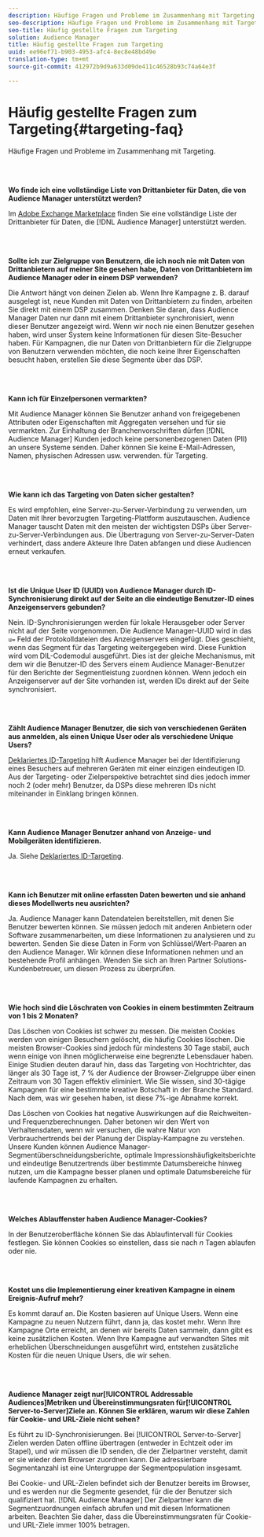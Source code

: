 ```yaml
---
description: Häufige Fragen und Probleme im Zusammenhang mit Targeting.
seo-description: Häufige Fragen und Probleme im Zusammenhang mit Targeting.
seo-title: Häufig gestellte Fragen zum Targeting
solution: Audience Manager
title: Häufig gestellte Fragen zum Targeting
uuid: ee96ef71-b903-4953-afc4-8ec8e48bd49e
translation-type: tm+mt
source-git-commit: 412972b9d9a633d09de411c46528b93c74a64e3f

---
```



# Häufig gestellte Fragen zum Targeting{#targeting-faq}

Häufige Fragen und Probleme im Zusammenhang mit Targeting.

<br> 

<!-- 

faq_targeting.xml

 -->

**Wo finde ich eine vollständige Liste von Drittanbieter für Daten, die von Audience Manager unterstützt werden?**

Im [Adobe Exchange Marketplace](https://exchange.adobe.com/experiencecloud.html) finden Sie eine vollständige Liste der Drittanbieter für Daten, die [!DNL Audience Manager] unterstützt werden.

<br> 

**Sollte ich zur Zielgruppe von Benutzern, die ich noch nie mit Daten von Drittanbietern auf meiner Site gesehen habe, Daten von Drittanbietern im Audience Manager oder in einem DSP verwenden?**

Die Antwort hängt von deinen Zielen ab. Wenn Ihre Kampagne z. B. darauf ausgelegt ist, neue Kunden mit Daten von Drittanbietern zu finden, arbeiten Sie direkt mit einem DSP zusammen. Denken Sie daran, dass Audience Manager Daten nur dann mit einem Drittanbieter synchronisiert, wenn dieser Benutzer angezeigt wird. Wenn wir noch nie einen Benutzer gesehen haben, wird unser System keine Informationen für diesen Site-Besucher haben. Für Kampagnen, die nur Daten von Drittanbietern für die Zielgruppe von Benutzern verwenden möchten, die noch keine Ihrer Eigenschaften besucht haben, erstellen Sie diese Segmente über das DSP.

<br> 

**Kann ich für Einzelpersonen vermarkten?**

Mit Audience Manager können Sie Benutzer anhand von freigegebenen Attributen oder Eigenschaften mit Aggregaten versehen und für sie vermarkten. Zur Einhaltung der Branchenvorschriften dürfen [!DNL Audience Manager] Kunden jedoch keine personenbezogenen Daten (PII) an unsere Systeme senden. Daher können Sie keine E-Mail-Adressen, Namen, physischen Adressen usw. verwenden. für Targeting.

<br> 

**Wie kann ich das Targeting von Daten sicher gestalten?**

Es wird empfohlen, eine Server-zu-Server-Verbindung zu verwenden, um Daten mit Ihrer bevorzugten Targeting-Plattform auszutauschen. Audience Manager tauscht Daten mit den meisten der wichtigsten DSPs über Server-zu-Server-Verbindungen aus. Die Übertragung von Server-zu-Server-Daten verhindert, dass andere Akteure Ihre Daten abfangen und diese Audiencen erneut verkaufen.

<br> 

**Ist die Unique User ID (UUID) von Audience Manager durch ID-Synchronisierung direkt auf der Seite an die eindeutige Benutzer-ID eines Anzeigenservers gebunden?**

Nein. ID-Synchronisierungen werden für lokale Herausgeber oder Server nicht auf der Seite vorgenommen. Die Audience Manager-UUID wird in das `u=` Feld der Protokolldateien des Anzeigenservers eingefügt. Dies geschieht, wenn das Segment für das Targeting weitergegeben wird. Diese Funktion wird vom DIL-Codemodul ausgeführt. Dies ist der gleiche Mechanismus, mit dem wir die Benutzer-ID des Servers einem Audience Manager-Benutzer für den Berichte der Segmentleistung zuordnen können. Wenn jedoch ein Anzeigenserver auf der Site vorhanden ist, werden IDs direkt auf der Seite synchronisiert.

<br> 

**Zählt Audience Manager Benutzer, die sich von verschiedenen Geräten aus anmelden, als einen Unique User oder als verschiedene Unique Users?**

[Deklariertes ID-Targeting](../features/declared-ids.md#declared-id-targeting) hilft Audience Manager bei der Identifizierung eines Besuchers auf mehreren Geräten mit einer einzigen eindeutigen ID. Aus der Targeting- oder Zielperspektive betrachtet sind dies jedoch immer noch 2 (oder mehr) Benutzer, da DSPs diese mehreren IDs nicht miteinander in Einklang bringen können.

<br> 

**Kann Audience Manager Benutzer anhand von Anzeige- und Mobilgeräten identifizieren.**

Ja. Siehe [Deklariertes ID-Targeting](../features/declared-ids.md#declared-id-targeting).

<br> 

**Kann ich Benutzer mit online erfassten Daten bewerten und sie anhand dieses Modellwerts neu ausrichten?**

Ja. Audience Manager kann Datendateien bereitstellen, mit denen Sie Benutzer bewerten können. Sie müssen jedoch mit anderen Anbietern oder Software zusammenarbeiten, um diese Informationen zu analysieren und zu bewerten. Senden Sie diese Daten in Form von Schlüssel/Wert-Paaren an den Audience Manager. Wir können diese Informationen nehmen und an bestehende Profil anhängen. Wenden Sie sich an Ihren Partner Solutions-Kundenbetreuer, um diesen Prozess zu überprüfen.

<br> 

**Wie hoch sind die Löschraten von Cookies in einem bestimmten Zeitraum von 1 bis 2 Monaten?**

Das Löschen von Cookies ist schwer zu messen. Die meisten Cookies werden von einigen Besuchern gelöscht, die häufig Cookies löschen. Die meisten Browser-Cookies sind jedoch für mindestens 30 Tage stabil, auch wenn einige von ihnen möglicherweise eine begrenzte Lebensdauer haben. Einige Studien deuten darauf hin, dass das Targeting von Hochtrichter, das länger als 30 Tage ist, 7 % der Audience der Browser-Zielgruppe über einen Zeitraum von 30 Tagen effektiv eliminiert. Wie Sie wissen, sind 30-tägige Kampagnen für eine bestimmte kreative Botschaft in der Branche Standard. Nach dem, was wir gesehen haben, ist diese 7%-ige Abnahme korrekt.

Das Löschen von Cookies hat negative Auswirkungen auf die Reichweiten- und Frequenzberechnungen. Daher betonen wir den Wert von Verhaltensdaten, wenn wir versuchen, die wahre Natur von Verbrauchertrends bei der Planung der Display-Kampagne zu verstehen. Unsere Kunden können Audience Manager-Segmentüberschneidungsberichte, optimale Impressionshäufigkeitsberichte und eindeutige Benutzertrends über bestimmte Datumsbereiche hinweg nutzen, um die Kampagne besser planen und optimale Datumsbereiche für laufende Kampagnen zu erhalten.

<br> 

**Welches Ablauffenster haben Audience Manager-Cookies?**

In der Benutzeroberfläche können Sie das Ablaufintervall für Cookies festlegen. Sie können Cookies so einstellen, dass sie nach *n* Tagen ablaufen oder nie.

<br> 

**Kostet uns die Implementierung einer kreativen Kampagne in einem Ereignis-Aufruf mehr?**

Es kommt darauf an. Die Kosten basieren auf Unique Users. Wenn eine Kampagne zu neuen Nutzern führt, dann ja, das kostet mehr. Wenn Ihre Kampagne Orte erreicht, an denen wir bereits Daten sammeln, dann gibt es keine zusätzlichen Kosten. Wenn Ihre Kampagne auf verwandten Sites mit erheblichen Überschneidungen ausgeführt wird, entstehen zusätzliche Kosten für die neuen Unique Users, die wir sehen.

<br> 

**Audience Manager zeigt nur[!UICONTROL Addressable Audiences]Metriken und Übereinstimmungsraten für[!UICONTROL Server-to-Server]Ziele an. Können Sie erklären, warum wir diese Zahlen für Cookie- und URL-Ziele nicht sehen?**

Es führt zu ID-Synchronisierungen. Bei [!UICONTROL Server-to-Server] Zielen werden Daten offline übertragen (entweder in Echtzeit oder im Stapel), und wir müssen die ID senden, die der Zielpartner versteht, damit er sie wieder dem Browser zuordnen kann. Die adressierbare Segmentanzahl ist eine Untergruppe der Segmentpopulation insgesamt.

Bei Cookie- und URL-Zielen befindet sich der Benutzer bereits im Browser, und es werden nur die Segmente gesendet, für die der Benutzer sich qualifiziert hat. [!DNL Audience Manager] Der Zielpartner kann die Segmentzuordnungen einfach abrufen und mit diesen Informationen arbeiten. Beachten Sie daher, dass die Übereinstimmungsraten für Cookie- und URL-Ziele immer 100% betragen.
